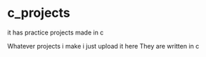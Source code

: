 # c_projects
it has practice projects made in c

Whatever projects i make i just upload it here
They are written in c
